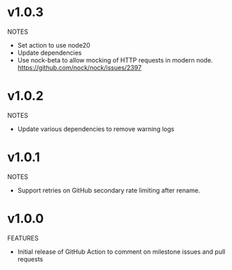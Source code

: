 # v1.0.3

NOTES

- Set action to use node20
- Update dependencies
- Use nock-beta to allow mocking of HTTP requests in modern node. https://github.com/nock/nock/issues/2397

# v1.0.2

NOTES

- Update various dependencies to remove warning logs

# v1.0.1

NOTES

- Support retries on GitHub secondary rate limiting after rename.

# v1.0.0

FEATURES

- Initial release of GitHub Action to comment on milestone issues and pull requests
